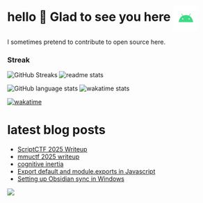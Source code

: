 # hello :wave: Glad to see you here <img align="center" alt="Android" width="55" src="./assets/android.webp"/>
I sometimes pretend to contribute to open source here.

<h3>Streak</h3>
<p>
  <img src="https://github-readme-streak-stats.herokuapp.com/?user=andwati&amp;theme=transparent" alt="GitHub Streaks" height="200" width="49%" />
  <img src="https://github-readme-stats-andwati.vercel.app/api?username=andwati&theme=transparent&hide_border=false&include_all_commits=false&count_private=true" alt="readme stats" height="200"  width="49%">
</p>

<p>
  <img src="https://github-readme-stats-andwati.vercel.app/api/top-langs/?username=andwati&hide=shell,css,html,scss,Dockerfile,jupyter%20notebook,Powershell,Ruby&layout=donut&theme=transparent" alt="GitHub language stats" height="200" width="49%" />
  <img src="https://github-readme-stats-andwati.vercel.app/api/wakatime?username=andwati&theme=transparent" alt="wakatime stats" height="200"  width="49%">
</p>

[![wakatime](https://wakatime.com/badge/user/7f0420c2-50ee-46bc-9902-4c6386c5dc5e.svg)](https://wakatime.com/@7f0420c2-50ee-46bc-9902-4c6386c5dc5e)

# latest blog posts
<!-- BLOG-POST-LIST:START -->
- [ScriptCTF 2025 Writeup](https://andwati.xyz/posts/scriptctf2025/)
- [mmuctf 2025 writeup](https://andwati.xyz/posts/mmuctf2025/)
- [cognitive inertia](https://andwati.xyz/posts/inertia/)
- [Export default and module.exports in Javascript](https://andwati.xyz/posts/javascript-exporting-modules/)
- [Setting up Obsidian sync in Windows](https://andwati.xyz/posts/obsidian-sync/)
<!-- BLOG-POST-LIST:END -->


[![](https://visitcount.itsvg.in/api?id=andwati&label=Profile%20Views&color=0&icon=6&pretty=false)](https://visitcount.itsvg.in)

